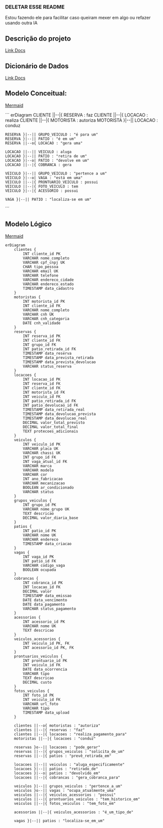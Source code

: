 ### DELETAR ESSE README

Estou fazendo ele para facilitar caso queiram mexer em algo ou refazer usando outra IA

## Descrição do projeto

[Link Docs](https://docs.google.com/document/d/1CJpnWyNE_4B8kO2N9JbzJtQpviRrUeAEqrEtUO0f1Ls/edit?usp=sharing)

## Dicionário de Dados

[Link Docs](https://docs.google.com/document/d/1K5Jhc2EFSNiQyqlwt_XlVp-VQizl6GsnHKK9_ORXV0o/edit?usp=sharing)

## Modelo Conceitual:

[Mermaid](https://www.mermaidchart.com/play?utm_source=mermaid_live_editor&utm_medium=toggle#pako:eNp1kkGOgyAUhq9C2PcC3TGUaUw6xaB2ZTIh-saYqBjULqo9zCznHL3YQK0tnTJs-fjfxw8jzlQOeI1Bb0pZaFmnDTKL7gK2jxmaptVqGpFgERMHgtboS568xI5TQgk3hAZZlSfppT54zEUQxTZJDr3Sd_Cxc7bo5ARmqskHM3UGF5UbthVJyD8PLKDJzsIpvvygVmqJhjrF3iMhiYM7CrUHtLbKvVOKC7hGSovO8LI7zakPBVkNhXxmXiZr6EsTmIMz3YWVC-dwVNURnl2fxo-I8jdB9tQWa1UXycXq37Za0D00GSC3MPeUMTmQLbnC0PWX71lD_mVvHqHg-zghInDHtKrrhtLLv5t3d8geao_4iAhlUWQ-iJt2A63cS7-Vyq6_cNXda0P4_AsNVt_v)

´´´
erDiagram
CLIENTE ||--|{ RESERVA : faz
CLIENTE ||--|{ LOCACAO : realiza
CLIENTE ||--|{ MOTORISTA : autoriza
MOTORISTA }|--|| LOCACAO : conduz

    RESERVA }|--|| GRUPO_VEICULO : "é para um"
    RESERVA }|--|| PATIO : "é em um"
    RESERVA ||--o{ LOCACAO : "gera uma"

    LOCACAO ||--|| VEICULO : aluga
    LOCACAO }|--|| PATIO : "retira de um"
    LOCACAO }|--o| PATIO : "devolve em um"
    LOCACAO ||--|{ COBRANCA : gera

    VEICULO }|--|| GRUPO_VEICULO : "pertence a um"
    VEICULO }|--o| VAGA : "está em uma"
    VEICULO ||--|{ PRONTUARIO_VEICULO : possui
    VEICULO ||--|{ FOTO_VEICULO : tem
    VEICULO }|--|{ ACESSORIO : possui

    VAGA }|--|| PATIO : "localiza-se em um"

´´´

## Modelo Lógico

[Mermaid](https://www.mermaidchart.com/play?utm_source=mermaid_live_editor&utm_medium=toggle#pako:eNqdV81yEzEMfpWdnMkL9BZoGDrQwkBhOGTGo3qV1LBr7djeHJr0geA1eDFk7693vW2hlzaRZH3-JH1yTytJOa4uVuv1eqcl6b06XOx0lrl7LPEiy8H83OlgRHOp4GCg9OYsk4VC7dBmp-az_7m6ue2-FyrPPr0fTN82n9-823zONJUoJJVVgY7mZlnthdTVj-zrKDZYnKpIVGgtwTwMS1BFFNNZHBa4J42JGJ2jQUlCqhzypxzQOshHYG-vrrdfbjfXn5geB0JCDtaZ1uGx-VWSI6M4cEZQb5lSNGHv7X-wp--TJPD3jNLhgROP2Lvc3G6D7QjFiIP2BgYtmuMcf_v9P6D3poOpuX4JQwVOkTDolGEepx4Tqtvci_bK4DFQ2533vGeORypqCQk62exqGydtySlIgqR594fvgVLkjHh7-3Leom6ZGo-oZF38B62DR3_9Z5lvTzIIxaLXcFrH7wtc4xMvt2-urjcfMu5JMsKRg6I7jJ722isdQdt-50sacugLJSBXUpEGZaNCthTOCjmiNiVjVcFlTs_aPVirItOT_X-EAwjuM77AwtCXYGRC80oW7iIlAmTiDKBJ7OHOqNCaiYNQglYPsfH1x48ftpubDAzrjW65yxeHJOI03NWKJWp7Khb3Q_CIKAzFzNFKf4vFPsgVsMCJO7CxlIVWn-FoBuAJHMn6dltheR0whB5j12Vc5HmL-conhKLHlWoGXtfqQMLHzotFsq560WtTS7ozoOU8fWdIQRjJ2BhExPYiAVgqa6Mi-T0TTEfUUpWsdUlrxZeaGCdSPPForwjSPwtMosS95cVlTjXaRCrEcr5INV7NZn0CZ3Do-tSQZiXwJy9Oz-CTKtzCRhg4JpYH46uQUBT_xHr5yMnaTuqw5121DNxb_wFyB6o2rOyU6okJ3LgJ66ogyONJ6F6s5_N6TafxE-0i262g9h8fYLdKuJ9Pw3vIO-_hYcmvfxp4P7_b-Myhcfkv06cYIUgFe-Gt-zx9_kdi13PsWvEyEAc0YGbu7clTUfZRlgoW9rCMRV0uRbbqGdLwIv7ze3gMYB_UowlB5yzKA0XNUoe2Qqn23E2eCZxFPjaRo3RtHv9KSXpT5B1eFEfF7kuwTiM19BGeMNHr4LgyPfwWVIq9Co3jSUIBI_KGwKZKjfJ79yDOzaYP9-egeboWZkpqmjJbW6ulqKR8-DCHpbj3Dyge5TE70wMmA9yFhskdokaYnoH75xdfUoT_3IYKNozMi-1L5WdlbZGTtZSuHv8CZ0yIxg)

```
erDiagram
    clientes {
        INT cliente_id PK
        VARCHAR nome_completo
        VARCHAR cpf_cnpj UK
        CHAR tipo_pessoa
        VARCHAR email UK
        VARCHAR telefone
        VARCHAR endereco_cidade
        VARCHAR endereco_estado
        TIMESTAMP data_cadastro
    }
    motoristas {
        INT motorista_id PK
        INT cliente_id FK
        VARCHAR nome_completo
        VARCHAR cnh UK
        VARCHAR cnh_categoria
        DATE cnh_validade
    }
    reservas {
        INT reserva_id PK
        INT cliente_id FK
        INT grupo_id FK
        INT patio_retirada_id FK
        TIMESTAMP data_reserva
        TIMESTAMP data_prevista_retirada
        TIMESTAMP data_prevista_devolucao
        VARCHAR status_reserva
    }
    locacoes {
        INT locacao_id PK
        INT reserva_id FK
        INT cliente_id FK
        INT motorista_id FK
        INT veiculo_id FK
        INT patio_retirada_id FK
        INT patio_devolucao_id FK
        TIMESTAMP data_retirada_real
        TIMESTAMP data_devolucao_prevista
        TIMESTAMP data_devolucao_real
        DECIMAL valor_total_previsto
        DECIMAL valor_total_final
        TEXT protecoes_adicionais
    }
    veiculos {
        INT veiculo_id PK
        VARCHAR placa UK
        VARCHAR chassi UK
        INT grupo_id FK
        INT vaga_atual_id FK
        VARCHAR marca
        VARCHAR modelo
        VARCHAR cor
        INT ano_fabricacao
        VARCHAR mecanizacao
        BOOLEAN ar_condicionado
        VARCHAR status
    }
    grupos_veiculos {
        INT grupo_id PK
        VARCHAR nome_grupo UK
        TEXT descricao
        DECIMAL valor_diaria_base
    }
    patios {
        INT patio_id PK
        VARCHAR nome UK
        VARCHAR endereco
        TIMESTAMP data_criacao
    }
    vagas {
        INT vaga_id PK
        INT patio_id FK
        VARCHAR codigo_vaga
        BOOLEAN ocupada
    }
    cobrancas {
        INT cobranca_id PK
        INT locacao_id FK
        DECIMAL valor
        TIMESTAMP data_emissao
        DATE data_vencimento
        DATE data_pagamento
        VARCHAR status_pagamento
    }
    acessorios {
        INT acessorio_id PK
        VARCHAR nome UK
        TEXT descricao
    }
    veiculos_acessorios {
        INT veiculo_id PK, FK
        INT acessorio_id PK, FK
    }
    prontuarios_veiculos {
        INT prontuario_id PK
        INT veiculo_id FK
        DATE data_ocorrencia
        VARCHAR tipo
        TEXT descricao
        DECIMAL custo
    }
    fotos_veiculos {
        INT foto_id PK
        INT veiculo_id FK
        VARCHAR url_foto
        VARCHAR tipo
        TIMESTAMP data_upload
    }

    clientes ||--o{ motoristas : "autoriza"
    clientes ||--|{ reservas : "faz"
    clientes ||--|{ locacoes : "realiza_pagamento_para"
    motoristas ||--|{ locacoes : "conduz"

    reservas }o--|| locacoes : "pode_gerar"
    reservas ||--|{ grupos_veiculos : "solicita_de_um"
    reservas ||--|{ patios : "prevê_retirada_em"

    locacoes ||--|| veiculos : "aluga_especificamente"
    locacoes }|--|| patios : "retirado_de"
    locacoes }|--o| patios : "devolvido_em"
    locacoes ||--|{ cobrancas : "gera_cobranca_para"

    veiculos }|--|| grupos_veiculos : "pertence_a_um"
    veiculos }o--|| vagas : "ocupa_atualmente_uma"
    veiculos ||--|{ veiculos_acessorios : "possui"
    veiculos ||--|{ prontuarios_veiculos : "tem_historico_em"
    veiculos ||--|{ fotos_veiculos : "tem_foto_em"

    acessorios ||--|{ veiculos_acessorios : "é_um_tipo_de"

    vagas }|--|| patios : "localiza-se_em_um"
```
